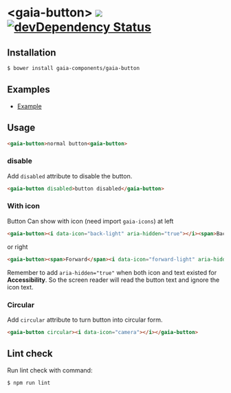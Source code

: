 # &lt;gaia-button&gt; [![](https://travis-ci.org/gaia-components/gaia-button.svg)](https://travis-ci.org/gaia-components/gaia-button) [![devDependency Status](https://david-dm.org/gaia-components/gaia-header/dev-status.svg)](https://david-dm.org/gaia-components/gaia-button#info=devDependencies)

## Installation

```bash
$ bower install gaia-components/gaia-button
```

## Examples

- [Example](http://gaia-components.github.io/gaia-button/)

## Usage

```html
<gaia-button>normal button<gaia-button>
```

### disable

Add `disabled` attribute to disable the button.

```html
<gaia-button disabled>button disabled</gaia-button>
```

### With icon

Button Can show with icon (need import `gaia-icons`) at left

```html
<gaia-button><i data-icon="back-light" aria-hidden="true"></i><span>Back</span></gaia-button>
```

or right

```html
<gaia-button><span>Forward</span><i data-icon="forward-light" aria-hidden="true"></i></gaia-button>
```

Remember to add `aria-hidden="true"` when both icon and text existed for **Accessibility**. So the screen reader will read the button text and ignore the icon text.

### Circular

Add `circular` attribute to turn button into circular form.

```html
<gaia-button circular><i data-icon="camera"></i></gaia-button>
```

## Lint check

Run lint check with command:

`$ npm run lint`
